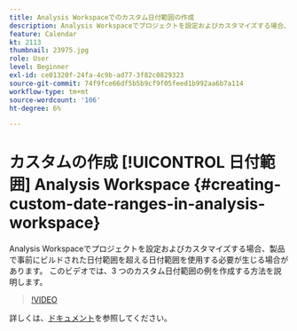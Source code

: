 ```yaml
---
title: Analysis Workspaceでのカスタム日付範囲の作成
description: Analysis Workspaceでプロジェクトを設定およびカスタマイズする場合、製品で事前にビルドされた日付範囲を超える日付範囲を使用する必要が生じる場合があります。 このビデオでは、3 つのカスタム日付範囲の例を作成する方法を説明します。
feature: Calendar
kt: 2113
thumbnail: 23975.jpg
role: User
level: Beginner
exl-id: ce01320f-24fa-4c9b-ad77-3f82c0829323
source-git-commit: 74f9fce66df5b5b9cf9f05feed1b992aa6b7a114
workflow-type: tm+mt
source-wordcount: '106'
ht-degree: 6%

---
```


# カスタムの作成 [!UICONTROL 日付範囲] Analysis Workspace {#creating-custom-date-ranges-in-analysis-workspace}

Analysis Workspaceでプロジェクトを設定およびカスタマイズする場合、製品で事前にビルドされた日付範囲を超える日付範囲を使用する必要が生じる場合があります。 このビデオでは、3 つのカスタム日付範囲の例を作成する方法を説明します。

>[!VIDEO](https://video.tv.adobe.com/v/23975/?quality=12&learn=on)

詳しくは、[ドキュメント](https://experienceleague.adobe.com/docs/analytics/analyze/analysis-workspace/components/calendar-date-ranges/custom-date-ranges.html?lang=en)を参照してください。
